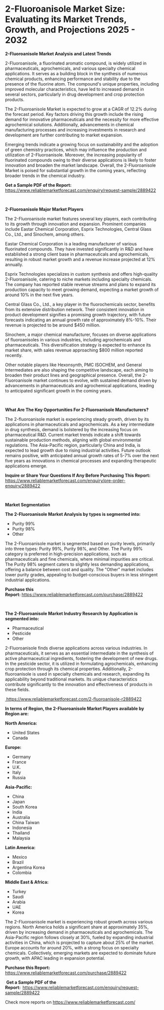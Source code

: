 <p><h1>2-Fluoroanisole Market Size: Evaluating its Market Trends, Growth, and Projections 2025 - 2032</h1></p><p><strong>2-Fluoroanisole Market Analysis and Latest Trends</strong></p>
<p><p>2-Fluoroanisole, a fluorinated aromatic compound, is widely utilized in pharmaceuticals, agrochemicals, and various specialty chemical applications. It serves as a building block in the synthesis of numerous chemical products, enhancing performance and stability due to the presence of the fluorine atom. The compound's unique properties, including improved molecular characteristics, have led to increased demand in several sectors, particularly in drug development and crop protection products.</p><p>The 2-Fluoroanisole Market is expected to grow at a CAGR of 12.2% during the forecast period. Key factors driving this growth include the rising demand for innovative pharmaceuticals and the necessity for more effective agrochemical solutions. Additionally, advancements in chemical manufacturing processes and increasing investments in research and development are further contributing to market expansion. </p><p>Emerging trends indicate a growing focus on sustainability and the adoption of green chemistry practices, which may influence the production and utilization of 2-Fluoroanisole. Moreover, the increasing popularity of fluorinated compounds owing to their diverse applications is likely to foster innovation and broaden the market landscape. Overall, the 2-Fluoroanisole Market is poised for substantial growth in the coming years, reflecting broader trends in the chemical industry.</p></p>
<p><strong>Get a Sample PDF of the Report:&nbsp;</strong> <a href="https://www.reliablemarketforecast.com/enquiry/request-sample/2889422?utm_campaign=2288&utm_medium=2&utm_source=Github&utm_content=ia&utm_term=14032025&utm_id=2-fluoroanisole">https://www.reliablemarketforecast.com/enquiry/request-sample/2889422</a></p>
<p>&nbsp;</p>
<p><strong>2-Fluoroanisole Major Market Players</strong></p>
<p><p>The 2-Fluoroanisole market features several key players, each contributing to its growth through innovation and expansion. Prominent companies include Eastar Chemical Corporation, Esprix Technologies, Central Glass Co., Ltd., and Sinochem, among others.</p><p>Eastar Chemical Corporation is a leading manufacturer of various fluorinated compounds. They have invested significantly in R&D and have established a strong client base in pharmaceuticals and agrochemicals, resulting in robust market growth and a revenue increase projected at 12% annually.</p><p>Esprix Technologies specializes in custom synthesis and offers high-quality 2-Fluoroanisole, catering to niche markets including specialty chemicals. The company has reported stable revenue streams and plans to expand its production capacity to meet growing demand, expecting a market growth of around 10% in the next five years.</p><p>Central Glass Co., Ltd., a key player in the fluorochemicals sector, benefits from its extensive distribution network. Their consistent innovation in product development signifies a promising growth trajectory, with future forecasts indicating an annual growth rate of approximately 8%-10%. Their revenue is projected to be around $450 million.</p><p>Sinochem, a major chemical manufacturer, focuses on diverse applications of fluoroanisoles in various industries, including agrochemicals and pharmaceuticals. This diversification strategy is expected to enhance its market share, with sales revenue approaching $800 million reported recently.</p><p>Other notable players like Hexonsynth, PMC ISOCHEM, and General Intermediates are also shaping the competitive landscape, each aiming to broaden their product lines and geographical presence. Overall, the 2-Fluoroanisole market continues to evolve, with sustained demand driven by advancements in pharmaceuticals and agrochemical applications, leading to anticipated significant growth in the coming years.</p></p>
<p>&nbsp;</p>
<p><strong>What Are The Key Opportunities For 2-Fluoroanisole Manufacturers?</strong></p>
<p><p>The 2-fluoroanisole market is experiencing steady growth, driven by its applications in pharmaceuticals and agrochemicals. As a key intermediate in drug synthesis, demand is bolstered by the increasing focus on pharmaceutical R&D. Current market trends indicate a shift towards sustainable production methods, aligning with global environmental regulations. The Asia-Pacific region, particularly China and India, is expected to lead growth due to rising industrial activities. Future outlook remains positive, with anticipated annual growth rates of 5-7% over the next five years as innovations in chemical processes and expanding therapeutic applications emerge.</p></p>
<p><strong>Inquire or Share Your Questions If Any Before Purchasing This Report:</strong> <a href="https://www.reliablemarketforecast.com/enquiry/pre-order-enquiry/2889422?utm_campaign=2288&utm_medium=2&utm_source=Github&utm_content=ia&utm_term=14032025&utm_id=2-fluoroanisole">https://www.reliablemarketforecast.com/enquiry/pre-order-enquiry/2889422</a></p>
<p>&nbsp;</p>
<p><strong>Market Segmentation</strong></p>
<p><strong>The 2-Fluoroanisole Market Analysis by types is segmented into:</strong></p>
<p><ul><li>Purity 99%</li><li>Purity 98%</li><li>Other</li></ul></p>
<p><p>The 2-Fluoroanisole market is segmented based on purity levels, primarily into three types: Purity 99%, Purity 98%, and Other. The Purity 99% category is preferred in high-precision applications, such as pharmaceuticals and fine chemicals, where minimal impurities are critical. The Purity 98% segment caters to slightly less demanding applications, offering a balance between cost and quality. The "Other" market includes lower purity grades, appealing to budget-conscious buyers in less stringent industrial applications.</p></p>
<p><strong>Purchase this Report:&nbsp;</strong><a href="https://www.reliablemarketforecast.com/purchase/2889422?utm_campaign=2288&utm_medium=2&utm_source=Github&utm_content=ia&utm_term=14032025&utm_id=2-fluoroanisole">https://www.reliablemarketforecast.com/purchase/2889422</a></p>
<p>&nbsp;</p>
<p><strong>The 2-Fluoroanisole Market Industry Research by Application is segmented into:</strong></p>
<p><ul><li>Pharmaceutical</li><li>Pesticide</li><li>Other</li></ul></p>
<p><p>2-Fluoroanisole finds diverse applications across various industries. In pharmaceuticals, it serves as an essential intermediate in the synthesis of active pharmaceutical ingredients, fostering the development of new drugs. In the pesticide sector, it is utilized in formulating agrochemicals, enhancing crop protection through its chemical properties. Additionally, 2-fluoroanisole is used in specialty chemicals and research, expanding its applicability beyond traditional markets. Its unique characteristics contribute significantly to the innovation and effectiveness of products in these fields.</p></p>
<p><a href="https://www.reliablemarketforecast.com/2-fluoroanisole-r2889422?utm_campaign=2288&utm_medium=2&utm_source=Github&utm_content=ia&utm_term=14032025&utm_id=2-fluoroanisole">&nbsp;https://www.reliablemarketforecast.com/2-fluoroanisole-r2889422</a></p>
<p><strong>In terms of Region, the 2-Fluoroanisole Market Players available by Region are:</strong></p>
<p>
    <p> <strong> North America: </strong>
        <ul>
            <li>United States</li>
            <li>Canada</li>
        </ul>
        </p> 
    <p> <strong> Europe: </strong>
        <ul>
            <li>Germany</li>
            <li>France</li>
            <li>U.K.</li>
            <li>Italy</li>
            <li>Russia</li>
        </ul>
        </p> 
    <p> <strong> Asia-Pacific: </strong>
        <ul>
            <li>China</li>
            <li>Japan</li>
            <li>South Korea</li>
            <li>India</li>
            <li>Australia</li>
            <li>China Taiwan</li>
            <li>Indonesia</li>
            <li>Thailand</li>
            <li>Malaysia</li>
        </ul>
        </p> 
    <p> <strong> Latin America: </strong>
        <ul>
            <li>Mexico</li>
            <li>Brazil</li>
            <li>Argentina Korea</li>
            <li>Colombia</li>
        </ul>
        </p> 
    <p> <strong> Middle East & Africa: </strong>
        <ul>
            <li>Turkey</li>
            <li>Saudi</li>
            <li>Arabia</li>
            <li>UAE</li>
            <li>Korea</li>
        </ul>
    </p>
    </p>
<p><p>The 2-Fluoroanisole market is experiencing robust growth across various regions. North America holds a significant share at approximately 35%, driven by increasing demand in pharmaceuticals and agrochemicals. The Asia-Pacific region follows closely at 30%, fueled by expanding industrial activities in China, which is projected to capture about 25% of the market. Europe accounts for around 20%, with a strong focus on specialty chemicals. Collectively, emerging markets are expected to dominate future growth, with APAC leading in expansion potential.</p></p>
<p><strong>Purchase this Report: </strong><a href="https://www.reliablemarketforecast.com/purchase/2889422?utm_campaign=2288&utm_medium=2&utm_source=Github&utm_content=ia&utm_term=14032025&utm_id=2-fluoroanisole">https://www.reliablemarketforecast.com/purchase/2889422</a></p>
<p>&nbsp;<strong>Get a Sample PDF of the Report:&nbsp;&nbsp;</strong><a href="https://www.reliablemarketforecast.com/enquiry/request-sample/2889422?utm_campaign=2288&utm_medium=2&utm_source=Github&utm_content=ia&utm_term=14032025&utm_id=2-fluoroanisole">https://www.reliablemarketforecast.com/enquiry/request-sample/2889422</a></p>
<p><strong></strong></p>
<p>Check more reports on <a href="https://www.reliablemarketforecast.com/?utm_campaign=2288&utm_medium=2&utm_source=Github&utm_content=ia&utm_term=14032025&utm_id=2-fluoroanisole">https://www.reliablemarketforecast.com/</a></p>
